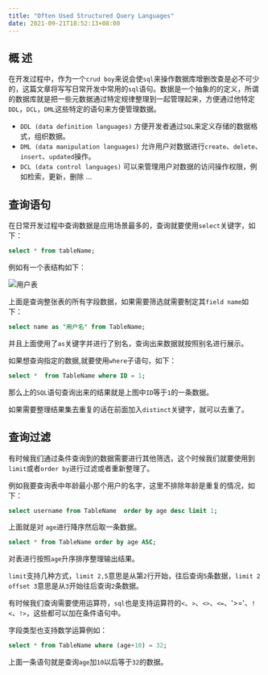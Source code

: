 ```yaml
---
title: "Often Used Structured Query Languages"
date: 2021-09-21T18:52:13+08:00
---
```


## 概 述

在开发过程中，作为一个`crud boy`来说会使`sql`来操作数据库增删改查是必不可少的，这篇文章将写写日常开发中常用的`sql`语句。数据是一个抽象的的定义，所谓的数据库就是把一些元数据通过特定规律整理到一起管理起来，方便通过他特定`DDL`，`DCL`，`DML`这些特定的语句来方便管理数据。

- `DDL (data definition languages)` 方便开发者通过`SQL`来定义存储的数据格式，组织数据。
- `DML (data manipulation languages)` 允许用户对数据进行`create`、`delete`、`insert`、`updated`操作。
- `DCL (data control languages)` 可以来管理用户对数据的访问操作权限，例如检索，更新，删除 ...

## 查询语句

在日常开发过程中查询数据是应用场景最多的，查询就要使用`select`关键字，如下：

```sql
select * from tableName;
```

例如有一个表结构如下：

![用户表](https://tva1.sinaimg.cn/large/008i3skNgy1guogri7g9hj60f106zglu02.jpg)

上面是查询整张表的所有字段数据，如果需要筛选就需要制定其`field name`如下：

```sql
select name as "用户名" from TableName;
```
并且上面使用了`as`关键字并进行了别名，查询出来数据就按照别名进行展示。

如果想查询指定的数据,就要使用`where`子语句，如下：

```sql
select *  from TableName where ID = 1;
```
那么上的`SQL`语句查询出来的结果就是上图中`ID`等于`1`的一条数据。

如果需要整理结果集去重复的话在前面加入`distinct`关键字，就可以去重了。

## 查询过滤

有时候我们通过条件查询到的数据需要进行其他筛选，这个时候我们就要使用到`limit`或者`order by`进行过滤或者重新整理了。

例如我要查询表中年龄最小那个用户的名字，这里不排除年龄是重复的情况，如下：

```sql
select username from TableName  order by age desc limit 1;
```
上面就是对 `age`进行降序然后取一条数据。

```sql
select * from TableName order by age ASC;
```
对表进行按照`age`升序排序整理输出结果。

`limit`支持几种方式，`limit 2,5`意思是从第`2`行开始，往后查询`5`条数据，`limit 2 offset 3`意思是从`3`开始往后查询`2`条数据。

有时候我们查询需要使用运算符，`sql`也是支持运算符的`<`、`>`、`<>`、`<=`、'>='、`!<`、`!>`，这些都可以加在条件语句中。

字段类型也支持数学运算例如：

```sql
select * from TableName where (age+10) = 32;
```
上面一条语句就是查询`age`加`10`以后等于`32`的数据。

